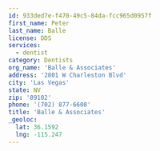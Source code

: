 ```yaml
---
id: 933ded7e-f470-49c5-84da-fcc965d0957f
first_name: Peter
last_name: Balle
license: DDS
services:
  - dentist
category: Dentists
org_name: 'Balle & Associates'
address: '2801 W Charleston Blvd'
city: 'Las Vegas'
state: NV
zip: '89102'
phone: '(702) 877-6608'
title: 'Balle & Associates'
_geoloc:
  lat: 36.1592
  lng: -115.247
---
```

